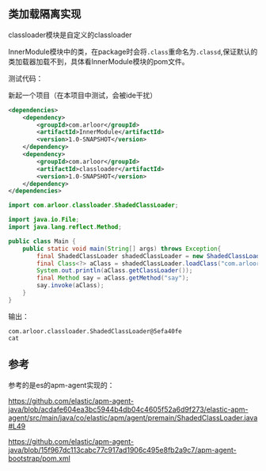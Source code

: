 ## 类加载隔离实现

classloader模块是自定义的classloader

InnerModule模块中的类，在package时会将`.class`重命名为`.classd`,保证默认的类加载器加载不到，具体看InnerModule模块的pom文件。

测试代码：

新起一个项目（在本项目中测试，会被ide干扰）

```xml
<dependencies>
    <dependency>
        <groupId>com.arloor</groupId>
        <artifactId>InnerModule</artifactId>
        <version>1.0-SNAPSHOT</version>
    </dependency>
    <dependency>
        <groupId>com.arloor</groupId>
        <artifactId>classloader</artifactId>
        <version>1.0-SNAPSHOT</version>
    </dependency>
</dependencies>
```

```java
import com.arloor.classloader.ShadedClassLoader;

import java.io.File;
import java.lang.reflect.Method;

public class Main {
    public static void main(String[] args) throws Exception{
        final ShadedClassLoader shadedClassLoader = new ShadedClassLoader(new File("/Users/ganghuanliu/.m2/repository/com/arloor/InnerModule/1.0-SNAPSHOT/InnerModule-1.0-SNAPSHOT.jar"), ClassLoader.getSystemClassLoader());
        final Class<?> aClass = shadedClassLoader.loadClass("com.arloor.inner.Cat");
        System.out.println(aClass.getClassLoader());
        final Method say = aClass.getMethod("say");
        say.invoke(aClass);
    }
}
```

输出：

```shell
com.arloor.classloader.ShadedClassLoader@5efa40fe
cat
```

## 参考

参考的是es的apm-agent实现的：

https://github.com/elastic/apm-agent-java/blob/acdafe604ea3bc5944b4db04c4605f52a6d9f273/elastic-apm-agent/src/main/java/co/elastic/apm/agent/premain/ShadedClassLoader.java#L49

https://github.com/elastic/apm-agent-java/blob/15f967dc113cabc77c917ad1906c495e8fb2a9c7/apm-agent-bootstrap/pom.xml